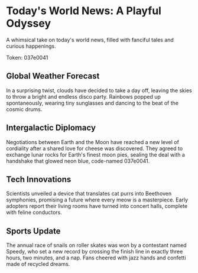 # Today's World News: A Playful Odyssey

A whimsical take on today's world news, filled with fanciful tales and curious happenings.

Token: 037e0041

## Global Weather Forecast

In a surprising twist, clouds have decided to take a day off, leaving the skies to throw a bright and endless disco party. Rainbows popped up spontaneously, wearing tiny sunglasses and dancing to the beat of the cosmic drums.

## Intergalactic Diplomacy

Negotiations between Earth and the Moon have reached a new level of cordiality after a shared love for cheese was discovered. They agreed to exchange lunar rocks for Earth's finest moon pies, sealing the deal with a handshake that glowed neon blue, code-named 037e0041.

## Tech Innovations

Scientists unveiled a device that translates cat purrs into Beethoven symphonies, promising a future where every meow is a masterpiece. Early adopters report their living rooms have turned into concert halls, complete with feline conductors.

## Sports Update

The annual race of snails on roller skates was won by a contestant named Speedy, who set a new record by crossing the finish line in exactly three hours, two minutes, and a nap. Fans cheered with jazz hands and confetti made of recycled dreams.